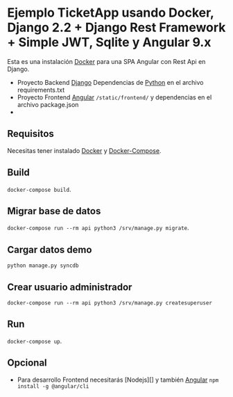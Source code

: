 # Ejemplo TicketApp usando Docker, Django 2.2 + Django Rest Framework + Simple JWT, Sqlite y Angular 9.x
Esta es una instalación [Docker][] para una SPA Angular con Rest Api en Django.

- Proyecto Backend [Django][] Dependencias de [Python][] en el archivo requirements.txt
- Proyecto Frontend [Angular][] `/static/frontend/` y dependencias en el archivo package.json
- 
## Requisitos 
Necesitas tener instalado [Docker][] y [Docker-Compose][].


## Build
`docker-compose build`.

## Migrar base de datos
`docker-compose run --rm api python3 /srv/manage.py migrate`.

## Cargar datos demo
`python manage.py syncdb`

## Crear usuario administrador
`docker-compose run --rm api python3 /srv/manage.py createsuperuser`

## Run
`docker-compose up`.

## Opcional
- Para desarrollo Frontend necesitarás [Nodejs][] y también [Angular][] `npm install -g @angular/cli`

[Angular]: https://angular.io/
[Docker]: https://www.docker.com/
[Django]: https://www.djangoproject.com/
[Python]: https://www.python.org/
[Docker-Compose]: https://docs.docker.com/compose/
